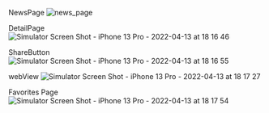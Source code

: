 NewsPage
![news_page](https://user-images.githubusercontent.com/52332960/163214141-79d3e04a-4196-42ba-91bb-838cb41e437c.png)

DetailPage
![Simulator Screen Shot - iPhone 13 Pro - 2022-04-13 at 18 16 46](https://user-images.githubusercontent.com/52332960/163214221-5a9f07b1-29da-47e5-86cf-dbd9d9a5da61.png)

ShareButton
![Simulator Screen Shot - iPhone 13 Pro - 2022-04-13 at 18 16 55](https://user-images.githubusercontent.com/52332960/163214272-de2758f0-23d0-4810-a0bb-233279e0c151.png)


webView
![Simulator Screen Shot - iPhone 13 Pro - 2022-04-13 at 18 17 27](https://user-images.githubusercontent.com/52332960/163214300-e81b026e-d8a8-47ad-b262-0b00b3bee0d9.png)

Favorites Page
![Simulator Screen Shot - iPhone 13 Pro - 2022-04-13 at 18 17 54](https://user-images.githubusercontent.com/52332960/163214992-182cfa6c-f894-4f4f-a34d-7c157077975d.png)

